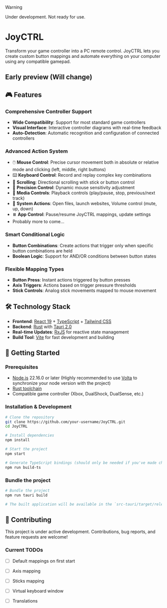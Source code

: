 > [!WARNING]  
> Under development. Not ready for use.

# JoyCTRL

Transform your game controller into a PC remote control. JoyCTRL lets you create custom button mappings and automate everything on your computer using any compatible gamepad.

## Early preview (Will change)

## 🎮 Features

### **Comprehensive Controller Support**
- **Wide Compatibility**: Support for most standard game controllers
- **Visual Interface**: Interactive controller diagrams with real-time feedback
- **Auto-Detection**: Automatic recognition and configuration of connected controllers

### **Advanced Action System**
- 🖱️ **Mouse Control**: Precise cursor movement both in absolute or relative mode and clicking (left, middle, right buttons)
- ⌨️ **Keyboard Control**: Record and replay complex key combinations
- 📜 **Scrolling**: Directional scrolling with stick or button control
- 🎯 **Precision Control**: Dynamic mouse sensitivity adjustment
- 🎵 **Media Controls**:  Playback controls (play/pause, stop, previous/next track)
- 🚀 **System Actions**: Open files, launch websites, Volume control (mute, up, down)
- ⏸️ **App Control**: Pause/resume JoyCTRL mappings, update settings
- Probably more to come...

### **Smart Conditional Logic**
- **Button Combinations**: Create actions that trigger only when specific button combinations are held
- **Boolean Logic**: Support for AND/OR conditions between button states

### **Flexible Mapping Types**
- **Button Press**: Instant actions triggered by button presses
- **Axis Triggers**: Actions based on trigger pressure thresholds
- **Stick Controls**: Analog stick movements mapped to mouse movement

## 🛠️ Technology Stack

- **Frontend**: [React 19](https://react.dev/) + [TypeScript](https://www.typescriptlang.org/) + [Tailwind CSS](https://tailwindcss.com/)
- **Backend**: [Rust](https://www.rust-lang.org/) with [Tauri 2.0](https://tauri.app/)
- **Real-time Updates**: [RxJS](https://rxjs.dev/) for reactive state management
- **Build Tool**: [Vite](https://vitejs.dev/) for fast development and building

## 🚀 Getting Started

### Prerequisites
- [Node.js](https://nodejs.org/) 22.16.0 or later (Highly recommended to use [Volta](https://volta.sh/) to synchronize your node version with the project)
- [Rust toolchain](https://rustup.rs/)
- Compatible game controller (Xbox, DualShock, DualSense, etc.)


### Installation & Development

```bash
# Clone the repository
git clone https://github.com/your-username/JoyCTRL.git
cd JoyCTRL

# Install dependencies
npm install

# Start the project
npm start

# Generate TypeScript bindings (should only be needed if you've made changes to the backend)
npm run build-ts
```

### Bundle the project

```bash
# Bundle the project
npm run tauri build

# The built application will be available in the `src-tauri/target/release/bundle/` folder
```

## 🤝 Contributing

This project is under active development. Contributions, bug reports, and feature requests are welcome!

### **Current TODOs**
- [ ] Default mappings on first start
- [ ] Axis mapping
- [ ] Sticks mapping
- [ ] Virtual keyboard window
- [ ] Translations


